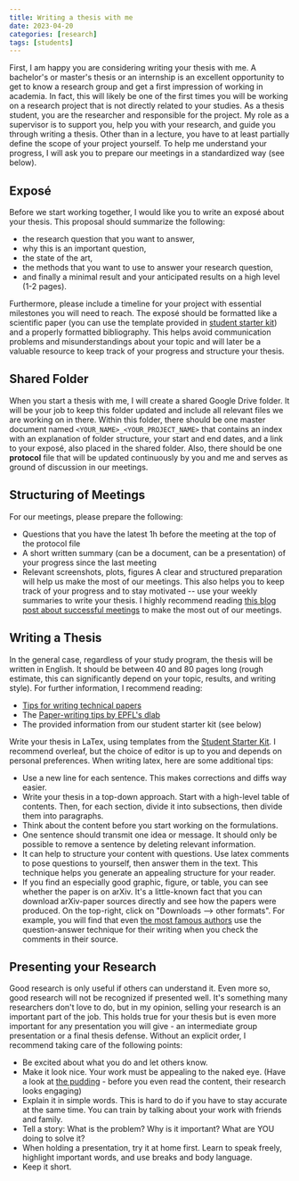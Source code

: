 ```yaml
---
title: Writing a thesis with me
date: 2023-04-20
categories: [research]
tags: [students]
---
```


First, I am happy you are considering writing your thesis with me.
A bachelor's or master's thesis or an internship is an excellent opportunity to get to know a research group and get a first impression of working in academia.
In fact, this will likely be one of the first times you will be working on a research project that is not directly related to your studies.
As a thesis student, you are the researcher and responsible for the project.
My role as a supervisor is to support you, help you with your research, and guide you through writing a thesis.
Other than in a lecture, you have to at least partially define the scope of your project yourself.
To help me understand your progress, I will ask you to prepare our meetings in a standardized way (see below).

## Exposé
Before we start working together, I would like you to write an exposé about your thesis.
This proposal should summarize the following:
- the research question that you want to answer, 
- why this is an important question,
- the state of the art,
- the methods that you want to use to answer your research question,
- and finally a minimal result and your anticipated results
on a high level (1-2 pages).

Furthermore, please include a timeline for your project with essential milestones you will need to reach.
The exposé should be formatted like a scientific paper (you can use the template provided in [student starter kit](https://nextcloud.in.tum.de/index.php/s/rtF7dS7Eo684ag5)) and a properly formatted bibliography.
This helps avoid communication problems and misunderstandings about your topic and will later be a valuable resource to keep track of your progress and structure your thesis.

## Shared Folder
When you start a thesis with me, I will create a shared Google Drive folder.
It will be your job to keep this folder updated and include all relevant files we are working on in there.
Within this folder, there should be one master document named `<YOUR_NAME>_<YOUR_PROJECT_NAME>` that contains an index with an explanation of folder structure,
your start and end dates, and a link to your exposé, also placed in the shared folder.
Also, there should be one **protocol** file that will be updated continuously by you and me and serves as ground of discussion in our meetings.

## Structuring of Meetings
For our meetings, please prepare the following:
- Questions that you have the latest 1h before the meeting at the top of the protocol file
- A short written summary (can be a document, can be a presentation) of your progress since the last meeting
- Relevant screenshots, plots, figures
A clear and structured preparation will help us make the most of our meetings.
This also helps you to keep track of your progress and to stay motivated -- use your weekly summaries to write your thesis.
I highly recommend reading [this blog post about successful meetings](https://medium.com/@jurgens_24580/reflections-on-strategies-for-successful-meetings-with-undergraduate-researchers-ae22306ecd8d) to make the most out of our meetings.

## Writing a Thesis
In the general case, regardless of your study program, the thesis will be written in English.
It should be between 40 and 80 pages long (rough estimate, this can significantly depend on your topic, results, and writing style).
For further information, I recommend reading:
- [Tips for writing technical papers](https://cs.stanford.edu/people/widom/paper-writing.html)
- The [Paper-writing tips by EPFL's dlab](https://dlab.epfl.ch/onboarding/paper-writing/)
- The provided information from our student starter kit (see below)

Write your thesis in LaTex, using templates from the [Student Starter Kit](https://nextcloud.in.tum.de/index.php/s/rtF7dS7Eo684ag5).
I recommend overleaf, but the choice of editor is up to you and depends on personal preferences.
When writing latex, here are some additional tips:
- Use a new line for each sentence. This makes corrections and diffs way easier.
- Write your thesis in a top-down approach. Start with a high-level table of contents. Then, for each section, divide it into subsections, then divide them into paragraphs.
- Think about the content before you start working on the formulations.
- One sentence should transmit one idea or message. It should only be possible to remove a sentence by deleting relevant information.
- It can help to structure your content with questions. Use latex comments to pose questions to yourself, then answer them in the text. This technique helps you generate an appealing structure for your reader.
- If you find an especially good graphic, figure, or table, you can see whether the paper is on arXiv. It's a little-known fact that you can download arXiv-paper sources directly and see how the papers were produced. On the top-right, click on "Downloads --> other formats". For example, you will find that even [the most famous authors](https://arxiv.org/abs/1906.05243) use the question-answer technique for their writing when you check the comments in their source.

## Presenting your Research
Good research is only useful if others can understand it.
Even more so, good research will not be recognized if presented well.
It's something many researchers don't love to do, but in my opinion, selling your research is an important part of the job.
This holds true for your thesis but is even more important for any presentation you will give - an intermediate group presentation or a final thesis defense.
Without an explicit order, I recommend taking care of the following points:
- Be excited about what you do and let others know.
- Make it look nice. Your work must be appealing to the naked eye. (Have a look at [the pudding](https://pudding.cool/) - before you even read the content, their research looks engaging)
- Explain it in simple words. This is hard to do if you have to stay accurate at the same time. You can train by talking about your work with friends and family.
- Tell a story: What is the problem? Why is it important? What are YOU doing to solve it?
- When holding a presentation, try it at home first. Learn to speak freely, highlight important words, and use breaks and body language.
- Keep it short.
